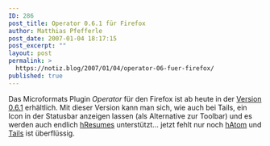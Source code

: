 ```yaml
---
ID: 286
post_title: Operator 0.6.1 für Firefox
author: Matthias Pfefferle
post_date: 2007-01-04 18:17:15
post_excerpt: ""
layout: post
permalink: >
  https://notiz.blog/2007/01/04/operator-06-fuer-firefox/
published: true
---
```

Das Microformats Plugin <em>Operator</em> für den Firefox ist ab heute in der <a href="https://addons.mozilla.org/firefox/4106/">Version 0.6.1</a> erhältlich.
Mit dieser Version kann man sich, wie auch bei Tails, ein Icon in der Statusbar anzeigen lassen (als Alternative zur Toolbar) und es werden auch endlich <a href="http://microformats.org/wiki/hresume">hResumes</a> unterstützt... jetzt fehlt nur noch <a href="http://microformats.org/wiki/hatom">hAtom</a> und <a href="http://blog.codeeg.com/tails-firefox-extension-03/">Tails</a> ist überflüssig.